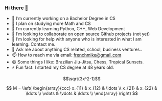 ### Hi there 👋

- 🔭 I’m currently working on a Bachelor Degree in CS
- 🔭 I plan on studying more Math and CS 
- 🌱 I’m currently learning Python, C++, Web Development
- 👯 I’m looking to collaborate on open source Github projects (not yet)
- 🤔 I’m looking for help with anyone who is interested in what I am learning.  Contact me.
- 💬 Ask me about anything CS related, school, business ventures..
- 📫 How to reach me via email: frenchmike@gmail.com
- 😄 Some things I like: Brazilian Jiu-Jitsu, Chess, Tropical Sunsets.
- ⚡ Fun fact: I started my CS degree at 48 years old.

$$\sqrt{3x^2-1}$$

$$
M = \left( \begin{array}{ccc}
x_{11} & x_{12} & \ldots \\
x_{21} & x_{22} & \ldots \\
\vdots & \vdots & \ldots \\
\end{array} \right)
$$
